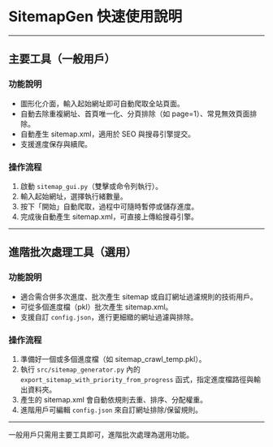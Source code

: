 # SitemapGen 快速使用說明

---

## 主要工具（一般用戶）

### 功能說明
- 圖形化介面，輸入起始網址即可自動爬取全站頁面。
- 自動去除重複網址、首頁唯一化、分頁排除（如 page=1）、常見無效頁面排除。
- 自動產生 sitemap.xml，適用於 SEO 與搜尋引擎提交。
- 支援進度保存與續爬。

### 操作流程
1. 啟動 `sitemap_gui.py`（雙擊或命令列執行）。
2. 輸入起始網址，選擇執行緒數量。
3. 按下「開始」自動爬取，過程中可隨時暫停或儲存進度。
4. 完成後自動產生 sitemap.xml，可直接上傳給搜尋引擎。

---

## 進階批次處理工具（選用）

### 功能說明
- 適合需合併多次進度、批次產生 sitemap 或自訂網址過濾規則的技術用戶。
- 可從多個進度檔（pkl）批次產生 sitemap.xml。
- 支援自訂 `config.json`，進行更細緻的網址過濾與排除。

### 操作流程
1. 準備好一個或多個進度檔（如 sitemap_crawl_temp.pkl）。
2. 執行 `src/sitemap_generator.py` 內的 `export_sitemap_with_priority_from_progress` 函式，指定進度檔路徑與輸出資料夾。
3. 產生的 sitemap.xml 會自動依規則去重、排序、分配權重。
4. 進階用戶可編輯 `config.json` 來自訂網址排除/保留規則。

---

一般用戶只需用主要工具即可，進階批次處理為選用功能。